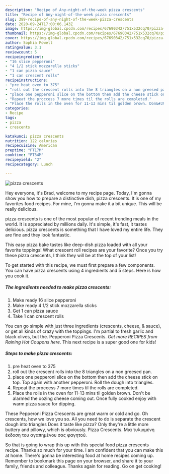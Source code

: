```yaml
---
description: "Recipe of Any-night-of-the-week pizza crescents"
title: "Recipe of Any-night-of-the-week pizza crescents"
slug: 389-recipe-of-any-night-of-the-week-pizza-crescents
date: 2020-09-24T17:00:06.143Z
image: https://img-global.cpcdn.com/recipes/67690342/751x532cq70/pizza-crescents-recipe-main-photo.jpg
thumbnail: https://img-global.cpcdn.com/recipes/67690342/751x532cq70/pizza-crescents-recipe-main-photo.jpg
cover: https://img-global.cpcdn.com/recipes/67690342/751x532cq70/pizza-crescents-recipe-main-photo.jpg
author: Sophia Powell
ratingvalue: 3.1
reviewcount: 5
recipeingredient:
- "16 slice pepperoni"
- "4 1/2 stick mozzarella sticks"
- "1 can pizza sauce"
- "1 can crescent rolls"
recipeinstructions:
- "pre heat oven to 375"
- "roll out the crescent rolls into the 8 triangles on a non greesed pan."
- "place one pepperoni slice on the bottom then add the cheese stick on top. Top again with another pepperoni. Roll the dough into triangles."
- "Repeat the proccess 7 more times til the rolls are completed."
- "Place the rolls in the oven for 11-13 mins til golden brown. Don&#39;t be alarmed the oozing cheese coming out. Once fully cooked enjoy with warm pizza sauce for dipping."
categories:
- Recipe
tags:
- pizza
- crescents

katakunci: pizza crescents 
nutrition: 122 calories
recipecuisine: American
preptime: "PT17M"
cooktime: "PT34M"
recipeyield: "2"
recipecategory: Lunch

---
```



![pizza crescents](https://img-global.cpcdn.com/recipes/67690342/751x532cq70/pizza-crescents-recipe-main-photo.jpg)

Hey everyone, it's Brad, welcome to my recipe page. Today, I'm gonna show you how to prepare a distinctive dish, pizza crescents. It is one of my favorites food recipes. For mine, I'm gonna make it a bit unique. This will be really delicious.

pizza crescents is one of the most popular of recent trending meals in the world. It is appreciated by millions daily. It's simple, it's fast, it tastes delicious. pizza crescents is something that I have loved my entire life. They are fine and they look fantastic.

This easy pizza bake tastes like deep-dish pizza loaded with all your favorite toppings! What crescent roll recipes are your favorite? Once you try these pizza crescents, I think they will be at the top of your list!


To get started with this recipe, we must first prepare a few components. You can have pizza crescents using 4 ingredients and 5 steps. Here is how you cook it.

<!--inarticleads1-->

##### The ingredients needed to make pizza crescents:

1. Make ready 16 slice pepperoni
1. Make ready 4 1/2 stick mozzarella sticks
1. Get 1 can pizza sauce
1. Take 1 can crescent rolls


You can go simple with just three ingredients (crescents, cheese, &amp; sauce), or get all kinds of crazy with the toppings. I&#39;m partial to fresh garlic and black olives, but the. Pepperoni Pizza Crescents. *Get more RECIPES from Raining Hot Coupons here*. This next recipe is a super good one for kids! 

<!--inarticleads2-->

##### Steps to make pizza crescents:

1. pre heat oven to 375
1. roll out the crescent rolls into the 8 triangles on a non greesed pan.
1. place one pepperoni slice on the bottom then add the cheese stick on top. Top again with another pepperoni. Roll the dough into triangles.
1. Repeat the proccess 7 more times til the rolls are completed.
1. Place the rolls in the oven for 11-13 mins til golden brown. Don&#39;t be alarmed the oozing cheese coming out. Once fully cooked enjoy with warm pizza sauce for dipping.


These Pepperoni Pizza Crescents are great warm or cold and go. Oh crescents, how we love you so. All you need to do is separate the crescent dough into triangles Does it taste like pizza? Only they&#39;re a little more buttery and pillowy, which is obviously. Pizza Crescents. Μια τυλιγμένη έκδοση του αγαπημένου σας φαγητού. 

So that is going to wrap this up with this special food pizza crescents recipe. Thanks so much for your time. I am confident that you can make this at home. There's gonna be interesting food at home recipes coming up. Remember to bookmark this page on your browser, and share it to your family, friends and colleague. Thanks again for reading. Go on get cooking!
